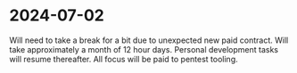 # 2024-07-02
Will need to take a break for a bit due to unexpected new paid contract.  Will take approximately a month of 12 hour days.  Personal development tasks will resume thereafter.  All focus will be paid to pentest tooling.

